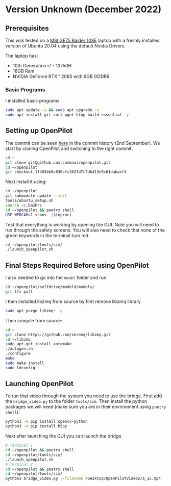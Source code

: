 # Version Unknown (December 2022)

## Prerequisites

This was tested on a [MSI GE75 Raider 10SE](https://www.msi.com/Laptop/GE75-Raider-10SE/Specification) laptop with a freshly installed version of Ubuntu 20.04 using the default Nvidia Drivers.

The laptop has:
* 10th Generation i7 - 10750H 
* 16GB Ram
* NVIDIA GeForce RTX™ 2060 with 6GB GDDR6

### Basic Programs

I installed basic programs
```bash
sudo apt update -y && sudo apt upgrade -y
sudo apt install git curl wget htop build-essential -y
```

## Setting up OpenPilot

The commit can be seen [here](https://github.com/commaai/openpilot/commits/master?after=bc5a8990241311e347455ea8d69a064bd0693266+1504&branch=master&qualified_name=refs%2Fheads%2Fmaster) in the commit history (2nd September). We start by cloning OpenPilot and switching to the right commit:
```bash
cd ~
git clone git@github.com:commaai/openpilot.git
cd ~/openpilot 
git checkout 1f4554b0c030cfc2623d7c7db413e9c61dabaef4
```

Next install it using:
```bash
cd ~/openpilot 
git submodule update --init
tools/ubuntu_setup.sh
source ~/.bashrc
cd ~/openpilot && poetry shell
USE_WEBCAM=1 scons -j$(nproc) 
```

Test that everything is working by opening the GUI. Note you will need to run through the safety screens. You will also need to check that none of the green keywords in the terminal turn red.
```bash
cd ~/openpilot/tools/sim/
./launch_openpilot.sh
```

## Final Steps Required Before using OpenPilot

I also needed to go into the `model` folder and run
```bash
cd ~/openpilot/selfdrive/modeld/models/
git lfs pull
```

I then installed libzmq from source by first remove libzmq library
```bash
sudo apt purge libzmq* -y
```

Then compile from source:
```bash
cd ~
git clone https://github.com/zeromq/libzmq.git
cd ~/libzmq
sudo apt-get install automake
./autogen.sh
./configure
make
sudo make install
sudo ldconfig
```

## Launching OpenPilot

To run that video through the system you need to use the bridge. First add the `bridge_video.py` to the folder `tools/sim`. Then install the python packages we will need (make sure you are in their environment using `poetry shell`):
```bash
python3 -m pip install opencv-python
python3 -m pip install h5py
```

Next after launching the GUI you can launch the bridge
```bash
# Terminal 1
cd ~/openpilot && poetry shell
cd ~/openpilot/tools/sim/
./launch_openpilot.sh
# Terminal 2
cd ~/openpilot && poetry shell
cd ~/openpilot/tools/sim/
python3 bridge_video.py --filename /Desktop/OpenPilotVideos/a_15.mp4
```